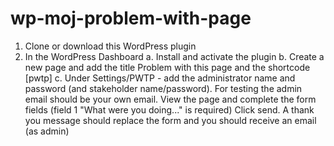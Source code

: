 # wp-moj-problem-with-page

1. Clone or download this WordPress plugin
2. In the WordPress Dashboard
  a. Install and activate the plugin
  b. Create a new page and add the title Problem with this page and the shortcode [pwtp]
  c. Under Settings/PWTP - add the administrator name and password (and stakeholder name/password). For testing the admin email should be your own email.
  View the page and complete the form fields (field 1 "What were you doing..." is required)
  Click send. A thank you message should replace the form and you should receive an email (as admin)
